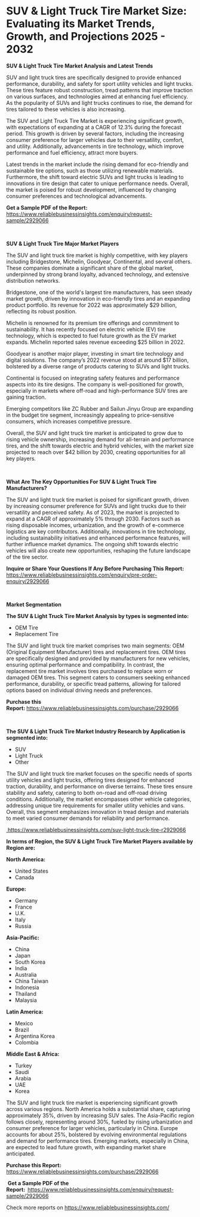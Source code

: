 <p><h1>SUV & Light Truck Tire Market Size: Evaluating its Market Trends, Growth, and Projections 2025 - 2032</h1></p><p><strong>SUV & Light Truck Tire Market Analysis and Latest Trends</strong></p>
<p><p>SUV and light truck tires are specifically designed to provide enhanced performance, durability, and safety for sport utility vehicles and light trucks. These tires feature robust construction, tread patterns that improve traction on various surfaces, and technologies aimed at enhancing fuel efficiency. As the popularity of SUVs and light trucks continues to rise, the demand for tires tailored to these vehicles is also increasing.</p><p>The SUV and Light Truck Tire Market is experiencing significant growth, with expectations of expanding at a CAGR of 12.3% during the forecast period. This growth is driven by several factors, including the increasing consumer preference for larger vehicles due to their versatility, comfort, and utility. Additionally, advancements in tire technology, which improve performance and fuel efficiency, attract more buyers. </p><p>Latest trends in the market include the rising demand for eco-friendly and sustainable tire options, such as those utilizing renewable materials. Furthermore, the shift toward electric SUVs and light trucks is leading to innovations in tire design that cater to unique performance needs. Overall, the market is poised for robust development, influenced by changing consumer preferences and technological advancements.</p></p>
<p><strong>Get a Sample PDF of the Report:&nbsp;</strong> <a href="https://www.reliablebusinessinsights.com/enquiry/request-sample/2929066?utm_campaign=2313&utm_medium=2&utm_source=Github&utm_content=ia&utm_term=12032025&utm_id=suv-light-truck-tire">https://www.reliablebusinessinsights.com/enquiry/request-sample/2929066</a></p>
<p>&nbsp;</p>
<p><strong>SUV & Light Truck Tire Major Market Players</strong></p>
<p><p>The SUV and light truck tire market is highly competitive, with key players including Bridgestone, Michelin, Goodyear, Continental, and several others. These companies dominate a significant share of the global market, underpinned by strong brand loyalty, advanced technology, and extensive distribution networks.</p><p>Bridgestone, one of the world's largest tire manufacturers, has seen steady market growth, driven by innovation in eco-friendly tires and an expanding product portfolio. Its revenue for 2022 was approximately $29 billion, reflecting its robust position.</p><p>Michelin is renowned for its premium tire offerings and commitment to sustainability. It has recently focused on electric vehicle (EV) tire technology, which is expected to fuel future growth as the EV market expands. Michelin reported sales revenue exceeding $25 billion in 2022.</p><p>Goodyear is another major player, investing in smart tire technology and digital solutions. The company’s 2022 revenue stood at around $17 billion, bolstered by a diverse range of products catering to SUVs and light trucks.</p><p>Continental is focused on integrating safety features and performance aspects into its tire designs. The company is well-positioned for growth, especially in markets where off-road and high-performance SUV tires are gaining traction.</p><p>Emerging competitors like ZC Rubber and Sailun Jinyu Group are expanding in the budget tire segment, increasingly appealing to price-sensitive consumers, which increases competitive pressure.</p><p>Overall, the SUV and light truck tire market is anticipated to grow due to rising vehicle ownership, increasing demand for all-terrain and performance tires, and the shift towards electric and hybrid vehicles, with the market size projected to reach over $42 billion by 2030, creating opportunities for all key players.</p></p>
<p>&nbsp;</p>
<p><strong>What Are The Key Opportunities For SUV & Light Truck Tire Manufacturers?</strong></p>
<p><p>The SUV and light truck tire market is poised for significant growth, driven by increasing consumer preference for SUVs and light trucks due to their versatility and perceived safety. As of 2023, the market is projected to expand at a CAGR of approximately 5% through 2030. Factors such as rising disposable incomes, urbanization, and the growth of e-commerce logistics are key contributors. Additionally, innovations in tire technology, including sustainability initiatives and enhanced performance features, will further influence market dynamics. The ongoing shift towards electric vehicles will also create new opportunities, reshaping the future landscape of the tire sector.</p></p>
<p><strong>Inquire or Share Your Questions If Any Before Purchasing This Report:</strong> <a href="https://www.reliablebusinessinsights.com/enquiry/pre-order-enquiry/2929066?utm_campaign=2313&utm_medium=2&utm_source=Github&utm_content=ia&utm_term=12032025&utm_id=suv-light-truck-tire">https://www.reliablebusinessinsights.com/enquiry/pre-order-enquiry/2929066</a></p>
<p>&nbsp;</p>
<p><strong>Market Segmentation</strong></p>
<p><strong>The SUV & Light Truck Tire Market Analysis by types is segmented into:</strong></p>
<p><ul><li>OEM Tire</li><li>Replacement Tire</li></ul></p>
<p><p>The SUV and light truck tire market comprises two main segments: OEM (Original Equipment Manufacturer) tires and replacement tires. OEM tires are specifically designed and provided by manufacturers for new vehicles, ensuring optimal performance and compatibility. In contrast, the replacement tire market involves tires purchased to replace worn or damaged OEM tires. This segment caters to consumers seeking enhanced performance, durability, or specific tread patterns, allowing for tailored options based on individual driving needs and preferences.</p></p>
<p><strong>Purchase this Report:&nbsp;</strong><a href="https://www.reliablebusinessinsights.com/purchase/2929066?utm_campaign=2313&utm_medium=2&utm_source=Github&utm_content=ia&utm_term=12032025&utm_id=suv-light-truck-tire">https://www.reliablebusinessinsights.com/purchase/2929066</a></p>
<p>&nbsp;</p>
<p><strong>The SUV & Light Truck Tire Market Industry Research by Application is segmented into:</strong></p>
<p><ul><li>SUV</li><li>Light Truck</li><li>Other</li></ul></p>
<p><p>The SUV and light truck tire market focuses on the specific needs of sports utility vehicles and light trucks, offering tires designed for enhanced traction, durability, and performance on diverse terrains. These tires ensure stability and safety, catering to both on-road and off-road driving conditions. Additionally, the market encompasses other vehicle categories, addressing unique tire requirements for smaller utility vehicles and vans. Overall, this segment emphasizes innovation in tread design and materials to meet varied consumer demands for reliability and performance.</p></p>
<p><a href="https://www.reliablebusinessinsights.com/suv-light-truck-tire-r2929066?utm_campaign=2313&utm_medium=2&utm_source=Github&utm_content=ia&utm_term=12032025&utm_id=suv-light-truck-tire">&nbsp;https://www.reliablebusinessinsights.com/suv-light-truck-tire-r2929066</a></p>
<p><strong>In terms of Region, the SUV & Light Truck Tire Market Players available by Region are:</strong></p>
<p>
    <p> <strong> North America: </strong>
        <ul>
            <li>United States</li>
            <li>Canada</li>
        </ul>
        </p> 
    <p> <strong> Europe: </strong>
        <ul>
            <li>Germany</li>
            <li>France</li>
            <li>U.K.</li>
            <li>Italy</li>
            <li>Russia</li>
        </ul>
        </p> 
    <p> <strong> Asia-Pacific: </strong>
        <ul>
            <li>China</li>
            <li>Japan</li>
            <li>South Korea</li>
            <li>India</li>
            <li>Australia</li>
            <li>China Taiwan</li>
            <li>Indonesia</li>
            <li>Thailand</li>
            <li>Malaysia</li>
        </ul>
        </p> 
    <p> <strong> Latin America: </strong>
        <ul>
            <li>Mexico</li>
            <li>Brazil</li>
            <li>Argentina Korea</li>
            <li>Colombia</li>
        </ul>
        </p> 
    <p> <strong> Middle East & Africa: </strong>
        <ul>
            <li>Turkey</li>
            <li>Saudi</li>
            <li>Arabia</li>
            <li>UAE</li>
            <li>Korea</li>
        </ul>
    </p>
    </p>
<p><p>The SUV and light truck tire market is experiencing significant growth across various regions. North America holds a substantial share, capturing approximately 35%, driven by increasing SUV sales. The Asia-Pacific region follows closely, representing around 30%, fueled by rising urbanization and consumer preference for larger vehicles, particularly in China. Europe accounts for about 25%, bolstered by evolving environmental regulations and demand for performance tires. Emerging markets, especially in China, are expected to lead future growth, with expanding market share anticipated.</p></p>
<p><strong>Purchase this Report: </strong><a href="https://www.reliablebusinessinsights.com/purchase/2929066?utm_campaign=2313&utm_medium=2&utm_source=Github&utm_content=ia&utm_term=12032025&utm_id=suv-light-truck-tire">https://www.reliablebusinessinsights.com/purchase/2929066</a></p>
<p>&nbsp;<strong>Get a Sample PDF of the Report:&nbsp;&nbsp;</strong><a href="https://www.reliablebusinessinsights.com/enquiry/request-sample/2929066?utm_campaign=2313&utm_medium=2&utm_source=Github&utm_content=ia&utm_term=12032025&utm_id=suv-light-truck-tire">https://www.reliablebusinessinsights.com/enquiry/request-sample/2929066</a></p>
<p><strong></strong></p>
<p>Check more reports on <a href="https://www.reliablebusinessinsights.com/?utm_campaign=2313&utm_medium=2&utm_source=Github&utm_content=ia&utm_term=12032025&utm_id=suv-light-truck-tire">https://www.reliablebusinessinsights.com/</a></p>
